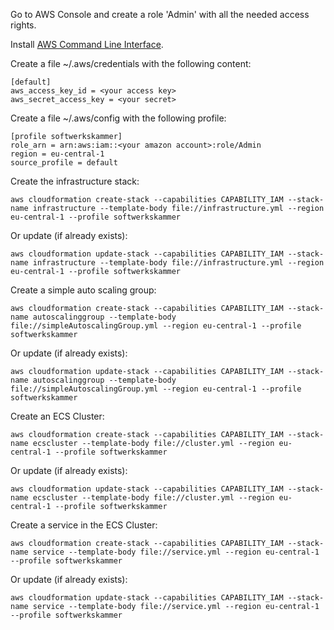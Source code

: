 Go to AWS Console and create a role 'Admin' with all the needed access rights.

Install [AWS Command Line Interface](http://docs.aws.amazon.com/cli/latest/userguide/installing.html).

Create a file ~/.aws/credentials with the following content:
```
[default]
aws_access_key_id = <your access key>
aws_secret_access_key = <your secret>
```

Create a file ~/.aws/config with the following profile:
```
[profile softwerkskammer]
role_arn = arn:aws:iam::<your amazon account>:role/Admin
region = eu-central-1
source_profile = default
```

Create the infrastructure stack:
```
aws cloudformation create-stack --capabilities CAPABILITY_IAM --stack-name infrastructure --template-body file://infrastructure.yml --region eu-central-1 --profile softwerkskammer
```
Or update (if already exists):
```
aws cloudformation update-stack --capabilities CAPABILITY_IAM --stack-name infrastructure --template-body file://infrastructure.yml --region eu-central-1 --profile softwerkskammer
```

Create a simple auto scaling group:
```
aws cloudformation create-stack --capabilities CAPABILITY_IAM --stack-name autoscalinggroup --template-body file://simpleAutoscalingGroup.yml --region eu-central-1 --profile softwerkskammer
```
Or update (if already exists):
```
aws cloudformation update-stack --capabilities CAPABILITY_IAM --stack-name autoscalinggroup --template-body file://simpleAutoscalingGroup.yml --region eu-central-1 --profile softwerkskammer
```

Create an ECS Cluster:
```
aws cloudformation create-stack --capabilities CAPABILITY_IAM --stack-name ecscluster --template-body file://cluster.yml --region eu-central-1 --profile softwerkskammer
```
Or update (if already exists):
```
aws cloudformation update-stack --capabilities CAPABILITY_IAM --stack-name ecscluster --template-body file://cluster.yml --region eu-central-1 --profile softwerkskammer
```

Create a service in the ECS Cluster:
```
aws cloudformation create-stack --capabilities CAPABILITY_IAM --stack-name service --template-body file://service.yml --region eu-central-1 --profile softwerkskammer
```
Or update (if already exists):
```
aws cloudformation update-stack --capabilities CAPABILITY_IAM --stack-name service --template-body file://service.yml --region eu-central-1 --profile softwerkskammer
```

